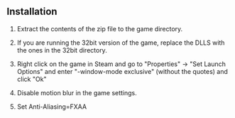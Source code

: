 Installation
------------
1.  Extract the contents of the zip file to the game directory.

2.  If you are running the 32bit version of the game, replace the DLLS with the
    ones in the 32bit directory.

3. Right click on the game in Steam and go to "Properties" -> "Set Launch
   Options" and enter "-window-mode exclusive" (without the quotes) and click
   "Ok"

4.  Disable motion blur in the game settings.

5.  Set Anti-Aliasing=FXAA
